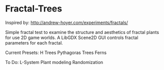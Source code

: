 Fractal-Trees
=============

Inspired by: http://andrew-hoyer.com/experiments/fractals/

Simple fractal test to examine the structure and aesthetics of fractal plants for use 2D game worlds. 
A LibGDX Scene2D GUI controls fractal parameters for each fractal.  

Current Presets:
H Trees
Pythagoras Trees
Ferns

To Do:
L-System Plant modeling
Randomization
